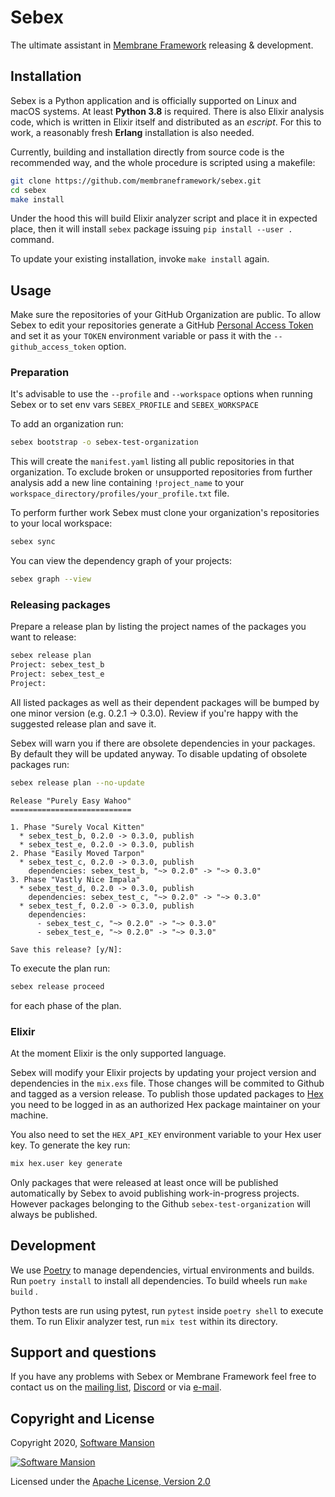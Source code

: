 # Sebex

The ultimate assistant in [Membrane Framework] releasing & development.

## Installation

Sebex is a Python application and is officially supported on Linux and macOS systems. At least **Python 3.8** is required. There is also Elixir analysis code, which is written in Elixir itself and distributed as an _escript_. For this to work, a reasonably fresh **Erlang** installation is also needed.

Currently, building and installation directly from source code is the recommended way, and the whole procedure is scripted using a makefile:

```bash
git clone https://github.com/membraneframework/sebex.git
cd sebex
make install
```

Under the hood this will build Elixir analyzer script and place it in expected place, then it will install `sebex` package issuing `pip install --user .` command.

To update your existing installation, invoke `make install` again.

## Usage

Make sure the repositories of your GitHub Organization are public. To allow Sebex to edit your repositories generate a GitHub [Personal Access Token](https://docs.github.com/en/authentication/keeping-your-account-and-data-secure/creating-a-personal-access-token) and set it as your `TOKEN` environment variable or pass it with the `--github_access_token` option.

### Preparation

It's advisable to use the `--profile` and `--workspace` options when running Sebex or to set env vars `SEBEX_PROFILE` and `SEBEX_WORKSPACE`

To add an organization run:

```bash
sebex bootstrap -o sebex-test-organization
```

This will create the `manifest.yaml` listing all public repositories in that organization. To exclude broken or unsupported repositories from further analysis add a new line containing `!project_name` to your `workspace_directory/profiles/your_profile.txt` file.

To perform further work Sebex must clone your organization's repositories to your local workspace:

```bash
sebex sync
```

You can view the dependency graph of your projects:

```bash
sebex graph --view
```

### Releasing packages

Prepare a release plan by listing the project names of the packages you want to release:

```bash
sebex release plan
Project: sebex_test_b
Project: sebex_test_e
Project:
```

All listed packages as well as their dependent packages will be bumped by one minor version (e.g. 0.2.1 -> 0.3.0).
Review if you're happy with the suggested release plan and save it.

Sebex will warn you if there are obsolete dependencies in your packages. By default they will be updated anyway.
To disable updating of obsolete packages run:

```bash
sebex release plan --no-update
```

```
Release "Purely Easy Wahoo"
===========================

1. Phase "Surely Vocal Kitten"
  * sebex_test_b, 0.2.0 -> 0.3.0, publish
  * sebex_test_e, 0.2.0 -> 0.3.0, publish
2. Phase "Easily Moved Tarpon"
  * sebex_test_c, 0.2.0 -> 0.3.0, publish
    dependencies: sebex_test_b, "~> 0.2.0" -> "~> 0.3.0"
3. Phase "Vastly Nice Impala"
  * sebex_test_d, 0.2.0 -> 0.3.0, publish
    dependencies: sebex_test_c, "~> 0.2.0" -> "~> 0.3.0"
  * sebex_test_f, 0.2.0 -> 0.3.0, publish
    dependencies:
      - sebex_test_c, "~> 0.2.0" -> "~> 0.3.0"
      - sebex_test_e, "~> 0.2.0" -> "~> 0.3.0"

Save this release? [y/N]:
```

To execute the plan run:

```bash
sebex release proceed
```

for each phase of the plan.

### Elixir

At the moment Elixir is the only supported language.

Sebex will modify your Elixir projects by updating your project version and dependencies in the `mix.exs` file. Those changes will be commited to Github and tagged as a version release. To publish those updated packages to [Hex](https://hex.pm/) you need to be logged in as an authorized Hex package maintainer on your machine.

You also need to set the `HEX_API_KEY` environment variable to your Hex user key. To generate the key run:

```bash
mix hex.user key generate
```

Only packages that were released at least once will be published automatically by Sebex to avoid publishing work-in-progress projects.
However packages belonging to the Github `sebex-test-organization` will always be published.

## Development

We use [Poetry] to manage dependencies, virtual environments and builds. Run `poetry install` to install all dependencies. To build wheels run `make build` .

Python tests are run using pytest, run `pytest` inside `poetry shell` to execute them. To run Elixir analyzer test, run `mix test` within its directory.

## Support and questions

If you have any problems with Sebex or Membrane Framework feel free to contact us on the [mailing list](https://groups.google.com/forum/#!forum/membrane-framework), [Discord](https://discord.gg/nwnfVSY) or via [e-mail](mailto:info+sebex@membraneframework.org).

## Copyright and License

Copyright 2020, [Software Mansion](https://swmansion.com/?utm_source=git&utm_medium=readme&utm_campaign=membrane)

[![Software Mansion](https://logo.swmansion.com/logo?color=white&variant=desktop&width=200&tag=membrane-github)](
https://swmansion.com/?utm_source=git&utm_medium=readme&utm_campaign=membrane)

Licensed under the [Apache License, Version 2.0](LICENSE.txt)

[Membrane Framework]: https://www.membraneframework.org/
[Poetry]: https://python-poetry.org
